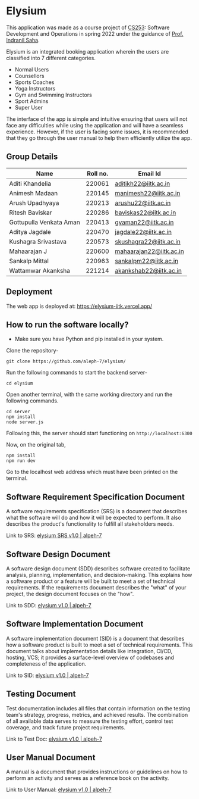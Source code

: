 Elysium
==================================

This application was made as a course project of [CS253](https://www.cse.iitk.ac.in/users/isaha/Courses/sdo24.shtml/): Software Development and Operations in spring 2022 under the guidance of [Prof. Indranil Saha](https://www.cse.iitk.ac.in/users/isaha/).

Elysium is an integrated booking application wherein the users are classified into 7 different categories. 

* Normal Users  
* Counsellors 
* Sports Coaches 
* Yoga Instructors 
* Gym and Swimming Instructors 
* Sport Admins 
* Super User  

The interface of the app is simple and intuitive ensuring that users will not face any difficulties while using the application and will have a seamless experience. However, if the user is facing some issues, it is recommended that they go through the user manual to help them efficiently utilize the app. 

## Group Details

| Name                | Roll no. | Email Id                |
| ------------------- | -------- | ----------------------- |
| Aditi Khandelia     | 220061   | aditikh22@iitk.ac.in    |
| Animesh Madaan   | 220145   | manimesh22@iitk.ac.in   |
| Arush Upadhyaya        | 220213   | arushu22@iitk.ac.in   |
| Ritesh Baviskar      | 220286   | baviskas22@iitk.ac.in     |
| Gottupulla Venkata Aman              | 220413   | gvaman22@iitk.ac.in   |
| Aditya Jagdale   | 220470   | jagdale22@iitk.ac.in |
| Kushagra Srivastava       | 220573   | skushagra22@iitk.ac.in     |
| Mahaarajan J   | 220600   | mahaarajan22@iitk.ac.in  |
| Sankalp Mittal               | 220963   | sankalpm22@iitk.ac.in      |
| Wattamwar Akanksha        | 221214   | akankshab22@iitk.ac.in  |

## Deployment

The web app is deployed at: https://elysium-iitk.vercel.app/

## How to run the software locally?

* Make sure you have Python and pip installed in your system.

Clone the repository-

```
git clone https://github.com/aleph-7/elysium/
```

Run the following commands to start the backend server-

```
cd elysium
```
Open another terminal, with the same working directory and run the following commands.
```
cd server
npm install
node server.js
```
Following this, the server should start functioning on `http://localhost:6300`

Now, on the original tab,
```
npm install
npm run dev
```

Go to the localhost web address which must have been printed on the terminal.

## Software Requirement Specification Document

A software requirements specification (SRS) is a document that describes what the software will do and how it will be expected to perform. It also describes the product's functionality to fulfill all stakeholders needs.

Link to SRS: [elysium SRS v1.0 | alpeh-7](https://github.com/aleph-7/elysium-documents/blob/main/SRS_Document.pdf)

## Software Design Document

A software design document (SDD) describes software created to facilitate analysis, planning, implementation, and decision-making. This explains how a software product or a feature will be built to meet a set of technical requirements. If the requirements document describes the "what" of your project, the design document focuses on the "how".

Link to SDD: [elysium v1.0 | alpeh-7](https://github.com/aleph-7/elysium-documents/blob/main/Design_Document.pdf)

## Software Implementation Document

A software implementation document (SID) is a document that describes how a software product is built to meet a set of technical requirements. This document talks about implementation details like integration, CI/CD, hosting, VCS; it provides a surface-level overview of codebases and completeness of the application.

Link to SID: [elysium v1.0 | alpeh-7](https://github.com/aleph-7/elysium-documents/blob/main/Implementation_Document.pdf)

## Testing Document

Test documentation includes all files that contain information on the testing team's strategy, progress, metrics, and achieved results. The combination of all available data serves to measure the testing effort, control test coverage, and track future project requirements.

Link to Test Doc: [elysium v1.0 | alpeh-7](https://github.com/aleph-7/elysium-documents/blob/main/Test_Document.pdf)

## User Manual Document

A manual is a document that provides instructions or guidelines on how to perform an activity and serves as a reference book on the activity.

Link to User Manual: [elysium v1.0 | alpeh-7](https://github.com/aleph-7/elysium-documents/blob/main/User_Manual.pdf)


